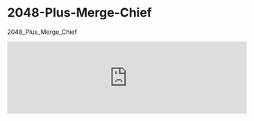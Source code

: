# 2048-Plus-Merge-Chief
2048_Plus_Merge_Chief
<iframe frameborder="0" src="https://itch.io/embed/2239906?linkback=true&amp;bg_color=f5eaf2&amp;fg_color=f08aca&amp;link_color=f12ea8&amp;border_color=e139b8" width="552" height="167"><a href="https://aleynaalemdar.itch.io/2048-plus-merge-chief">2048 Plus: Merge Chief by aleynaalemdar</a></iframe>
